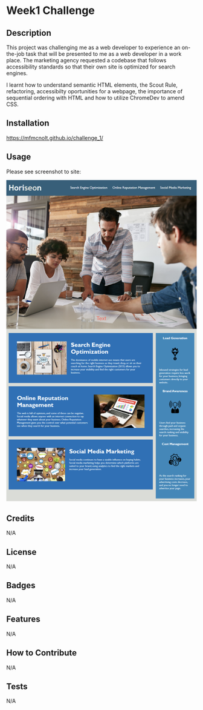 # Week1 Challenge

## Description

This project was challenging me as a web developer to experience an on-the-job task that will be presented to me as a web developer in a work place. The marketing agency requested a codebase that follows accessibility standards so that their own site is optimized for search engines.

I learnt how to understand semantic HTML elements, the Scout Rule, refactoring, accessibilty oportunities for a webpage, the importance of sequential ordering with HTML and how to utilize ChromeDev to amend CSS.


## Installation

https://mfmcnolt.github.io/challenge_1/

## Usage

Please see screenshot to site:

![alt text](assets/images/Screenshot.png)



## Credits

N/A

## License

N/A

## Badges

N/A

## Features

N/A

## How to Contribute

N/A

## Tests

N/A
